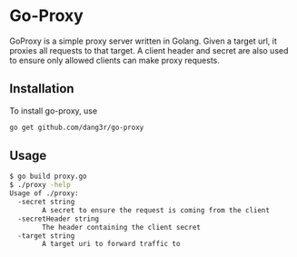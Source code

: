 # Go-Proxy

GoProxy is a simple proxy server written in Golang. Given a target url, it
proxies all requests to that target. A client header and secret are also used to
ensure only allowed clients can make proxy requests.

## Installation

To install go-proxy, use

```sh
go get github.com/dang3r/go-proxy
```

## Usage

```sh
$ go build proxy.go 
$ ./proxy -help
Usage of ./proxy:
  -secret string
        A secret to ensure the request is coming from the client
  -secretHeader string
        The header containing the client secret
  -target string
        A target uri to forward traffic to
```
